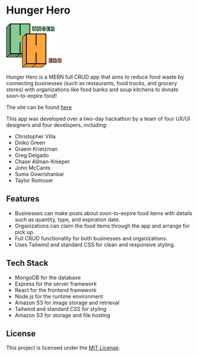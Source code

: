 # Hunger Hero

<img src="./public/images/logo.png" alt="HungerHeroLogo" width="150">

Hunger Hero is a MERN full CRUD app that aims to reduce food waste by connecting businesses (such as restaurants, food trucks, and grocery stores) with organizations like food banks and soup kitchens to donate soon-to-expire food!

The site can be found <a href="https://hungerhero23.herokuapp.com">here</a> 

This app was developed over a two-day hackathon by a team of four UX/UI designers and four developers, including:

- Christopher Villa
- Dniko Green
- Graem Krietzman
- Greg Delgado
- Chase Allman-Knieper
- John McCants
- Suma Gowrishankar
- Taylor Romoser

## Features
- Businesses can make posts about soon-to-expire food items with details such as quantity, type, and expiration date. 
- Organizations can claim the food items through the app and arrange for pick up.
- Full CRUD functionality for both businesses and organizations.
- Uses Tailwind and standard CSS for clean and responsive styling.

## Tech Stack
- MongoDB for the database
- Express for the server framework
- React for the frontend framework
- Node.js for the runtime environment
- Amazon S3 for image storage and retrieval 
- Tailwind and standard CSS for styling
- Amazon S3 for storage and file hosting

## License
This project is licensed under the [MIT License](https://opensource.org/licenses/MIT).
